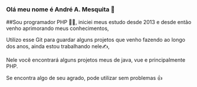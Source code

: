 ### Olá meu nome é André A. Mesquita 👋

##Sou programador PHP 👨‍💻, iniciei meus estudo desde 2013 e desde então venho aprimorando meus conhecimentos,

Utilizo esse Git para guardar alguns projetos que venho fazendo ao longo dos anos, 
ainda estou trabalhando nele✍️,

Nele você encontrará alguns projetos meus de java, vue e principalmente PHP.

Se encontra algo de seu agrado, pode utilizar sem problemas 👍






